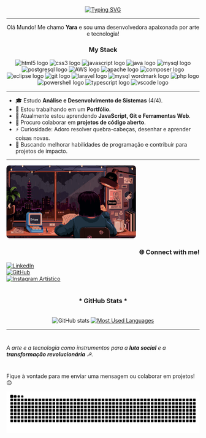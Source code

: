 <div align="center">
  <a href="https://git.io/typing-svg">
    <img src="https://readme-typing-svg.demolab.com?font=Fira+Code&weight=500&size=22&pause=1000&color=EEEEEE&center=true&vCenter=true&random=false&width=524&lines=%E2%8A%B9+Welcome+to+my+profile!+%CB%99%E1%B5%95%CB%99+%E2%8A%B9+" alt="Typing SVG">
  </a>
</div>

---

 <div align="center">
Olá Mundo! Me chamo <strong>Yara</strong> e sou uma desenvolvedora apaixonada por arte e tecnologia!  
 </div>

  <!-- My Stack à direita -->
  <div align="center">
    <h3>My Stack</h3>
    <img src="https://cdn.jsdelivr.net/gh/devicons/devicon/icons/html5/html5-original.svg" height="25" width="40" alt="html5 logo" />
    <img src="https://cdn.jsdelivr.net/gh/devicons/devicon/icons/css3/css3-original.svg" height="25" width="40" alt="css3 logo" />
    <img src="https://cdn.jsdelivr.net/gh/devicons/devicon/icons/javascript/javascript-plain.svg" height="25" width="40" alt="javascript logo" />
    <img src="https://cdn.jsdelivr.net/gh/devicons/devicon/icons/java/java-original.svg" height="25" width="40" alt="java logo" />
    <img src="https://cdn.jsdelivr.net/gh/devicons/devicon/icons/mysql/mysql-original.svg" height="25" width="40" alt="mysql logo" />
    <img src="https://cdn.jsdelivr.net/gh/devicons/devicon/icons/postgresql/postgresql-original.svg" height="25" width="40" alt="postgresql logo" />
    <img src="https://cdn.jsdelivr.net/gh/devicons/devicon/icons/amazonwebservices/amazonwebservices-original-wordmark.svg" height="25" width="40" alt="AWS logo" />
    <img src="https://cdn.jsdelivr.net/gh/devicons/devicon/icons/apache/apache-plain.svg" height="25" width="40" alt="apache logo" />
    <img src="https://cdn.jsdelivr.net/gh/devicons/devicon/icons/composer/composer-original.svg" height="25" width="40" alt="composer logo" />
    <img src="https://cdn.jsdelivr.net/gh/devicons/devicon/icons/eclipse/eclipse-original-wordmark.svg" height="25" width="40" alt="eclipse logo" />
    <img src="https://cdn.jsdelivr.net/gh/devicons/devicon/icons/git/git-original.svg" height="25" width="40" alt="git logo" />
    <img src="https://cdn.jsdelivr.net/gh/devicons/devicon/icons/laravel/laravel-original.svg" height="25" width="40" alt="laravel logo" />
    <img src="https://cdn.jsdelivr.net/gh/devicons/devicon/icons/mysql/mysql-original-wordmark.svg" height="25" width="40" alt="mysql wordmark logo" />
    <img src="https://cdn.jsdelivr.net/gh/devicons/devicon/icons/php/php-original.svg" height="25" width="40" alt="php logo" />
    <img src="https://cdn.jsdelivr.net/gh/devicons/devicon/icons/powershell/powershell-original.svg" height="25" width="40" alt="powershell logo" />
    <img src="https://cdn.jsdelivr.net/gh/devicons/devicon/icons/typescript/typescript-original.svg" height="25" width="40" alt="typescript logo" />
    <img src="https://cdn.jsdelivr.net/gh/devicons/devicon/icons/vscode/vscode-original.svg" height="25" width="40" alt="vscode logo" />
  </div>

---

- 🎓 Estudo **Análise e Desenvolvimento de Sistemas** (4/4).  
- 🔭 Estou trabalhando em um **Portfólio**.  
- 🌱 Atualmente estou aprendendo **JavaScript, Git e Ferramentas Web**.  
- 👯 Procuro colaborar em **projetos de código aberto**.  
- ⚡ Curiosidade: Adoro resolver quebra-cabeças, desenhar e aprender coisas novas.  
- 🎯 Buscando melhorar habilidades de programação e contribuir para projetos de impacto.  

---

<div>
    <img src="study.gif" alt="GIF de estudo" height="190px" style="border-radius: 8px;">
</div>

<h3 align="right">🌐 Connect with me!</h3>

[![LinkedIn](https://img.shields.io/badge/LinkedIn-000?style=for-the-badge&logo=linkedin&logoColor=EEEEEE)](https://www.linkedin.com/in/yara-rosa-dev)  
[![GitHub](https://img.shields.io/badge/GitHub-000?style=for-the-badge&logo=github&logoColor=EEEEEE)](https://github.com/yararosasilva)  
[![Instagram Artístico](https://img.shields.io/badge/Instagram-000?style=for-the-badge&logo=instagram&logoColor=EEEEEE)](https://instagram.com/ynharaart)


#

<div style="text-align: center;" align="center">
  <h3>* GitHub Stats *</h3>
  <br>
  <img src="https://github-readme-stats-git-masterrstaa-rickstaa.vercel.app/api?username=yarazip&hide_title=true&show_icons=true&include_all_commits=false&count_private=true&line_height=25&hide=issues&bg_color=000&title_color=EEEEEE&text_color=FFF&border_radius=3&border_color=EEEEEE&icon_color=EEEEEE&theme=jolly" alt="GitHub stats">

  <a href="https://github.com/yarazip/github-readme-stats">
    <img src="https://github-readme-stats-git-masterrstaa-rickstaa.vercel.app/api/top-langs/?username=yarazip&line_height=10&card_width=290&layout=compact&hide_title=false&count_private=true&langs_count=4&show_icons=true&title_color=EEEEEE&hide=html,scss,less&bg_color=000&text_color=8B8B8B&border_radius=3&border_color=EEEEEE&count_private=true" alt="Most Used Languages">
  </a>
</div>

---

#

_A arte e a tecnologia como instrumentos para a **luta social** e a **transformação revolucionária** ☭._

#

Fique à vontade para me enviar uma mensagem ou colaborar em projetos! 😊

<picture align="center">
  <source media="(prefers-color-scheme: dark)" srcset="https://raw.githubusercontent.com/yarazip/yarazip/output/github-contribution-grid-snake-dark.svg">
  <source media="(prefers-color-scheme: light)" srcset="https://raw.githubusercontent.com/yarazip/yarazip/output/github-contribution-grid-snake-dark.svg">
  <img align="center" alt="github contribution grid snake animation" src="https://raw.githubusercontent.com/yarazip/yarazip/output/github-contribution-grid-snake.svg">
</picture>


